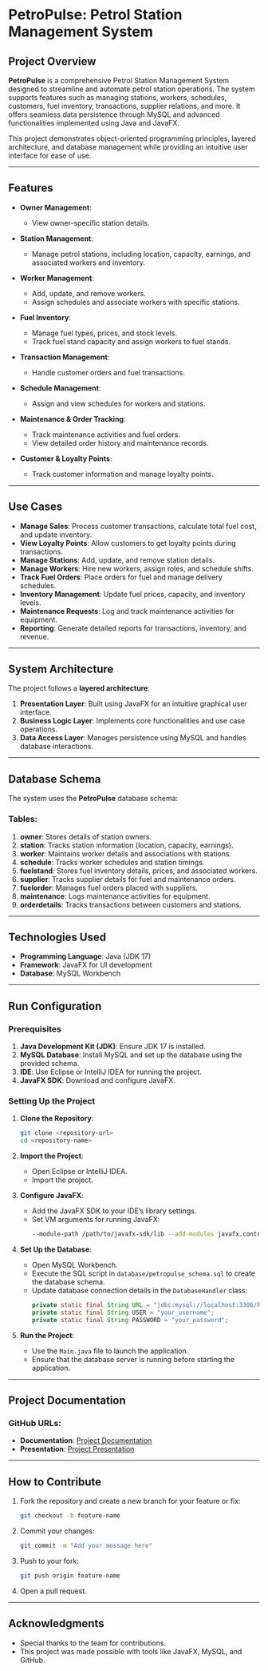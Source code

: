 # **PetroPulse: Petrol Station Management System**

## **Project Overview**
**PetroPulse** is a comprehensive Petrol Station Management System designed to streamline and automate petrol station operations. The system supports features such as managing stations, workers, schedules, customers, fuel inventory, transactions, supplier relations, and more. It offers seamless data persistence through MySQL and advanced functionalities implemented using Java and JavaFX.

This project demonstrates object-oriented programming principles, layered architecture, and database management while providing an intuitive user interface for ease of use.

---

## **Features**
- **Owner Management**:
  - View owner-specific station details.
  
- **Station Management**:
  - Manage petrol stations, including location, capacity, earnings, and associated workers and inventory.

- **Worker Management**:
  - Add, update, and remove workers.
  - Assign schedules and associate workers with specific stations.

- **Fuel Inventory**:
  - Manage fuel types, prices, and stock levels.
  - Track fuel stand capacity and assign workers to fuel stands.

- **Transaction Management**:
  - Handle customer orders and fuel transactions.

- **Schedule Management**:
  - Assign and view schedules for workers and stations.
  
- **Maintenance & Order Tracking**:
  - Track maintenance activities and fuel orders.
  - View detailed order history and maintenance records.

- **Customer & Loyalty Points**:
  - Track customer information and manage loyalty points.

---

## **Use Cases**
- **Manage Sales**: Process customer transactions, calculate total fuel cost, and update inventory.
- **View Loyalty Points**: Allow customers to get loyalty points during transactions.
- **Manage Stations**: Add, update, and remove station details.
- **Manage Workers**: Hire new workers, assign roles, and schedule shifts.
- **Track Fuel Orders**: Place orders for fuel and manage delivery schedules.
- **Inventory Management**: Update fuel prices, capacity, and inventory levels.
- **Maintenance Requests**: Log and track maintenance activities for equipment.
- **Reporting**: Generate detailed reports for transactions, inventory, and revenue.

---

## **System Architecture**
The project follows a **layered architecture**:
1. **Presentation Layer**: Built using JavaFX for an intuitive graphical user interface.
2. **Business Logic Layer**: Implements core functionalities and use case operations.
3. **Data Access Layer**: Manages persistence using MySQL and handles database interactions.

---

## **Database Schema**
The system uses the **PetroPulse** database schema:

### Tables:
1. **owner**: Stores details of station owners.
2. **station**: Tracks station information (location, capacity, earnings).
3. **worker**: Maintains worker details and associations with stations.
4. **schedule**: Tracks worker schedules and station timings.
5. **fuelstand**: Stores fuel inventory details, prices, and associated workers.
6. **supplier**: Tracks supplier details for fuel and maintenance orders.
7. **fuelorder**: Manages fuel orders placed with suppliers.
8. **maintenance**: Logs maintenance activities for equipment.
9. **orderdetails**: Tracks transactions between customers and stations.

---

## **Technologies Used**
- **Programming Language**: Java (JDK 17)
- **Framework**: JavaFX for UI development
- **Database**: MySQL Workbench

---

## **Run Configuration**
### Prerequisites
1. **Java Development Kit (JDK)**: Ensure JDK 17 is installed.
2. **MySQL Database**: Install MySQL and set up the database using the provided schema.
3. **IDE**: Use Eclipse or IntelliJ IDEA for running the project.
4. **JavaFX SDK**: Download and configure JavaFX.

### Setting Up the Project
1. **Clone the Repository**:
   ```bash
   git clone <repository-url>
   cd <repository-name>
   ```
2. **Import the Project**:
   - Open Eclipse or IntelliJ IDEA.
   - Import the project.

3. **Configure JavaFX**:
   - Add the JavaFX SDK to your IDE’s library settings.
   - Set VM arguments for running JavaFX:
     ```bash
     --module-path /path/to/javafx-sdk/lib --add-modules javafx.controls,javafx.fxml
     ```

4. **Set Up the Database**:
   - Open MySQL Workbench.
   - Execute the SQL script in `database/petropulse_schema.sql` to create the database schema.
   - Update database connection details in the `DatabaseHandler` class:
     ```java
     private static final String URL = "jdbc:mysql://localhost:3306/PetroPulse";
     private static final String USER = "your_username";
     private static final String PASSWORD = "your_password";
     ```

5. **Run the Project**:
   - Use the `Main.java` file to launch the application.
   - Ensure that the database server is running before starting the application.

---

## **Project Documentation**
### GitHub URLs:
- **Documentation**: [Project Documentation](https://github.com/anasbinrashid/PetroPulse/tree/main/Documentation)
- **Presentation**: [Project Presentation](https://github.com/anasbinrashid/PetroPulse/tree/main/Presentation_Slides)
---

## **How to Contribute**
1. Fork the repository and create a new branch for your feature or fix:
   ```bash
   git checkout -b feature-name
   ```
2. Commit your changes:
   ```bash
   git commit -m "Add your message here"
   ```
3. Push to your fork:
   ```bash
   git push origin feature-name
   ```
4. Open a pull request.

---

## **Acknowledgments**
- Special thanks to the team for contributions.
- This project was made possible with tools like JavaFX, MySQL, and GitHub.
